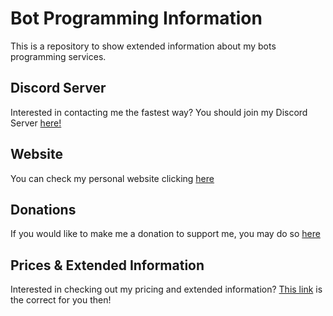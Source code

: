 # Bot Programming Information
This is a repository to show extended information about my bots programming services. 

## Discord Server
Interested in contacting me the fastest way? You should join my Discord Server [here!](https://discord.gg/YxmDQCy)

## Website
You can check my personal website clicking [here](http://www.bxnny.orgfree.com)

## Donations
If you would like to make me a donation to support me, you may do so [here](https://www.paypal.me/hmbxnny)

## Prices & Extended Information
Interested in checking out my pricing and extended information? [This link](https://github.com/dhBxnny/Bot-Programming-Information/blob/master/INFO.md) is the correct for you then!
